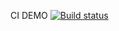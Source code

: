 CI DEMO [![Build status](https://ci.appveyor.com/api/projects/status/3rikgubsl0bmw7rl?svg=true)](https://ci.appveyor.com/project/Tonya2512/selenida-aitye)

